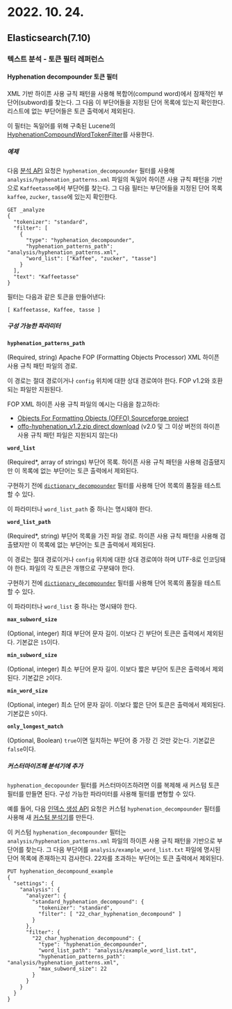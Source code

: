 # 2022. 10. 24.

## Elasticsearch(7.10)

### 텍스트 분석 - 토큰 필터 레퍼런스

#### Hyphenation decompounder 토큰 필터

XML 기반 하이픈 사용 규칙 패턴을 사용해 복합어(compund word)에서 잠재적인 부단어(subword)를 찾는다. 그 다음 이 부단어들을 지정된 단어 목록에 있는지 확인한다. 리스트에 없는 부단어들은 토큰 출력에서 제외된다.

이 필터는 독일어를 위해 구축된 Lucene의 [HyphenationCompoundWordTokenFilter][lucene-hyphenation-compound-word-token-filter]를 사용한다.

##### 예제

다음 [분석 API][analyze-api] 요청은 `hyphenation_decompounder` 필터를 사용해 `analysis/hyphenation_patterns.xml` 파일의 독일어 하이픈 사용 규칙 패턴을 기반으로 `Kaffeetasse`에서 부단어를 찾는다. 그 다음 필터는 부단어들을 지정된 단어 목록 `kaffee`, `zucker`, `tasse`에 있는지 확인한다.

```http
GET _analyze
{
  "tokenizer": "standard",
  "filter": [
    {
      "type": "hyphenation_decompounder",
      "hyphenation_patterns_path": "analysis/hyphenation_patterns.xml",
      "word_list": ["Kaffee", "zucker", "tasse"]
    }
  ],
  "text": "Kaffeetasse"
}
```

필터는 다음과 같은 토큰을 만들어낸다:

```
[ Kaffeetasse, Kaffee, tasse ]
```

##### 구성 가능한 파라미터

**`hyphenation_patterns_path`**

(Required, string) Apache FOP (Formatting Objects Processor) XML 하이픈 사용 규칙 패턴 파일의 경로.

이 경로는 절대 경로이거나 `config` 위치에 대한 상대 경로여야 한다. FOP v1.2와 호환되는 파일만 지원된다.

FOP XML 하이픈 사용 규칙 파일의 예시는 다음을 참고하라:

- [Objects For Formatting Objects (OFFO) Sourceforge project](http://offo.sourceforge.net/#FOP+XML+Hyphenation+Patterns)
- [offo-hyphenation_v1.2.zip direct download](https://sourceforge.net/projects/offo/files/offo-hyphenation/1.2/offo-hyphenation_v1.2.zip/download) (v2.0 및 그 이상 버전의 하이픈 사용 규칙 패턴 파일은 지원되지 않는다)

**`word_list`**

(Required*, array of strings) 부단어 목록. 하이픈 사용 규칙 패턴을 사용해 검출됐지만 이 목록에 없는 부단어는 토큰 출력에서 제외된다.

구현하기 전에 [`dictionary_decompounder`](https://www.elastic.co/guide/en/elasticsearch/reference/7.10/analysis-dict-decomp-tokenfilter.html) 필터를 사용해 단어 목록의 품질을 테스트할 수 있다.

이 파라미터나 `word_list_path` 중 하나는 명시돼야 한다.

**`word_list_path`**

(Required*, string) 부단어 목록을 가진 파일 경로. 하이픈 사용 규칙 패턴을 사용해 검출됐지만 이 목록에 없는 부단어는 토큰 출력에서 제외된다.

이 경로는 절대 경로이거나 `config` 위치에 대한 상대 경로여야 하며 UTF-8로 인코딩돼야 한다. 파일의 각 토큰은 개행으로 구분돼야 한다.

구현하기 전에 [`dictionary_decompounder`](https://www.elastic.co/guide/en/elasticsearch/reference/7.10/analysis-dict-decomp-tokenfilter.html) 필터를 사용해 단어 목록의 품질을 테스트할 수 있다.

이 파라미터나 `word_list` 중 하나는 명시돼야 한다.

**`max_subword_size`**

(Optional, integer) 최대 부단어 문자 길이. 이보다 긴 부단어 토큰은 출력에서 제외된다. 기본값은 `15`이다.

**`min_subword_size`**

(Optional, integer) 최소 부단어 문자 길이. 이보다 짧은 부단어 토큰은 출력에서 제외된다. 기본값은 `2`이다.

**`min_word_size`**

(Optional, integer) 최소 단어 문자 길이. 이보다 짧은 단어 토큰은 출력에서 제외된다. 기본값은 `5`이다.

**`only_longest_match`**

(Optional, Boolean) `true`이면 일치하는 부단어 중 가장 긴 것만 갖는다. 기본값은 `false`이다.

##### 커스터마이즈해 분석기에 추가

`hyphenation_decopounder` 필터를 커스터마이즈하려면 이를 복제해 새 커스텀 토큰 필터를 만들면 된다. 구성 가능한 파라미터를 사용해 필터를 변형할 수 있다.

예를 들어, 다음 [인덱스 생성 API][create-index-api] 요청은 커스텀 `hyphenation_decompounder` 필터를 사용해 새 [커스텀 분석기][custom-analyzer]를 만든다.

이 커스텀 `hyphenation_decompounder` 필터는 `analysis/hyphenation_patterns.xml` 파일의 하이픈 사용 규칙 패턴을 기반으로 부단어를 찾는다. 그 다음 부단어를 `analysis/example_word_list.txt` 파일에 명시된 단어 목록에 존재하는지 검사한다. 22자를 초과하는 부단어는 토큰 출력에서 제외된다.

```http
PUT hyphenation_decompound_example
{
  "settings": {
    "analysis": {
      "analyzer": {
        "standard_hyphenation_decompound": {
          "tokenizer": "standard",
          "filter": [ "22_char_hyphenation_decompound" ]
        }
      },
      "filter": {
        "22_char_hyphenation_decompound": {
          "type": "hyphenation_decompounder",
          "word_list_path": "analysis/example_word_list.txt",
          "hyphenation_patterns_path": "analysis/hyphenation_patterns.xml",
          "max_subword_size": 22
        }
      }
    }
  }
}
```



[lucene-hyphenation-compound-word-token-filter]: https://lucene.apache.org/core/8_7_0/analyzers-common/org/apache/lucene/analysis/compound/HyphenationCompoundWordTokenFilter.html
[analyze-api]: https://www.elastic.co/guide/en/elasticsearch/reference/7.10/indices-analyze.html
[create-index-api]: https://www.elastic.co/guide/en/elasticsearch/reference/7.10/indices-create-index.html
[custom-analyzer]: https://www.elastic.co/guide/en/elasticsearch/reference/7.10/analysis-custom-analyzer.html